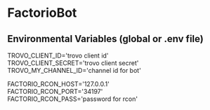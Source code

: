 # FactorioBot

## Environmental Variables (global or .env file)

TROVO_CLIENT_ID='trovo client id' <br>
TROVO_CLIENT_SECRET='trovo client secret' <br>
TROVO_MY_CHANNEL_ID='channel id for bot' <br>

FACTORIO_RCON_HOST='127.0.0.1' <br>
FACTORIO_RCON_PORT='34197' <br>
FACTORIO_RCON_PASS='password for rcon' <br>
